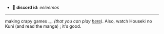 - 💬 **discord id:** *eeleemos*
__________________________________

making crapy games ._. *(that you can play [here](crabmaniac.carrd.co))*.
Also, watch Houseki no Kuni (and read the manga) ; it's good.